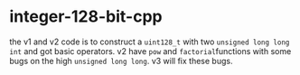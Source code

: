 # integer-128-bit-cpp
the v1 and v2 code is to construct a `uint128_t` with two `unsigned long long int` and got basic operators.
v2 have `pow` and `factorial`functions with some bugs on the high `unsigned long long`.
v3 will fix these bugs.
